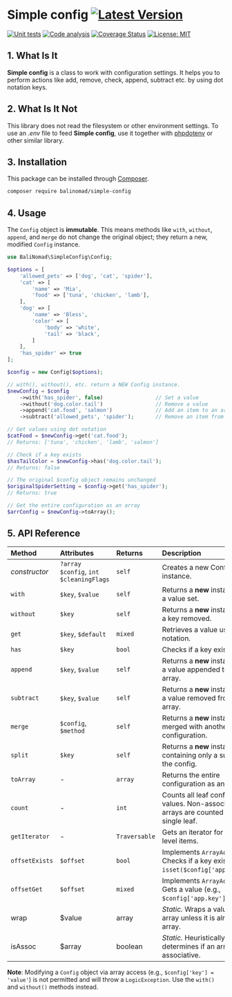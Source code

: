 # Simple config [![Latest Version](https://img.shields.io/github/release/balinomad/simple-config?sort=semver&label=version)](https://raw.githubusercontent.com/balinomad/simple-config/master/CHANGELOG.md)

[![Unit tests](https://github.com/balinomad/simple-config/actions/workflows/test.yml/badge.svg?branch=master)](https://github.com/balinomad/simple-config/actions/workflows/test.yml)
[![Code analysis](https://github.com/balinomad/simple-config/actions/workflows/analysis.yml/badge.svg)](https://github.com/balinomad/simple-config/actions/workflows/analysis.yml)
[![Coverage Status](https://coveralls.io/repos/github/balinomad/simple-config/badge.svg?branch=master)](https://coveralls.io/github/balinomad/simple-config?branch=master)
[![License: MIT](https://img.shields.io/badge/License-MIT-blue)](https://opensource.org/licenses/MIT)

## 1. What Is It

**Simple config** is a class to work with configuration settings. It helps you to perform actions like add, remove, check, append, subtract etc. by using dot notation keys.

## 2. What Is It Not

This library does not read the filesystem or other environment settings. To use an _.env_ file to feed **Simple config**, use it together with [phpdotenv](https://github.com/vlucas/phpdotenv) or other similar library.

## 3. Installation

This package can be installed through [Composer](https://getcomposer.org/).

```bash
composer require balinomad/simple-config
```

## 4. Usage

The `Config` object is **immutable**. This means methods like `with`, `without`, `append`, and `merge` do not change the original object; they return a new, modified `Config` instance.


```php
use BaliNomad\SimpleConfig\Config;

$options = [
    'allowed_pets' => ['dog', 'cat', 'spider'],
    'cat' => [
        'name' => 'Mia',
        'food' => ['tuna', 'chicken', 'lamb'],
    ],
    'dog' => [
        'name' => 'Bless',
        'color' => [
            'body' => 'white',
            'tail' => 'black',
        ]
    ],
    'has_spider' => true
];

$config = new Config($options);

// with(), without(), etc. return a NEW Config instance.
$newConfig = $config
    ->with('has_spider', false)                 // Set a value
    ->without('dog.color.tail')                 // Remove a value
    ->append('cat.food', 'salmon')              // Add an item to an array
    ->subtract('allowed_pets', 'spider');       // Remove an item from an array

// Get values using dot notation
$catFood = $newConfig->get('cat.food');
// Returns: ['tuna', 'chicken', 'lamb', 'salmon']

// Check if a key exists
$hasTailColor = $newConfig->has('dog.color.tail');
// Returns: false

// The original $config object remains unchanged
$originalSpiderSetting = $config->get('has_spider');
// Returns: true

// Get the entire configuration as an array
$arrConfig = $newConfig->toArray();
```

## 5. API Reference

| Method | Attributes | Returns | Description |
| :----- | :--------- | :------ | :---------- |
| *constructor* | `?array $config`, `int $cleaningFlags` | `self` | Creates a new Config instance. |
| `with` | `$key`, `$value` | `self` | Returns a **new** instance with a value set. |
| `without` | `$key` | `self` | Returns a **new** instance with a key removed. |
| `get` | `$key`, `$default` | `mixed` | Retrieves a value using dot notation. |
| `has` | `$key` | `bool` | Checks if a key exists. |
| `append` | `$key`, `$value` | `self` | Returns a **new** instance with a value appended to an array. |
| `subtract`| `$key`, `$value` | `self` | Returns a **new** instance with a value removed from an array. |
| `merge` | `$config`, `$method` | `self` | Returns a **new** instance merged with another configuration. |
| `split` | `$key` | `self` | Returns a **new** instance containing only a subset of the config. |
| `toArray` | - | `array` | Returns the entire configuration as an array. |
| `count` | - | `int` | Counts all leaf configuration values. Non-associative arrays are counted as a single leaf. |
| `getIterator`| - | `Traversable`| Gets an iterator for the top-level items. |
| `offsetExists`| `$offset` | `bool` | Implements `ArrayAccess`. Checks if a key exists (e.g., `isset($config['app.key'])`). |
| `offsetGet`| `$offset` | `mixed` | Implements `ArrayAccess`. Gets a value (e.g., `$config['app.key']`). |
| wrap | $value | array | _Static._ Wraps a value in an array unless it is already an array. |
| isAssoc | $array | boolean | _Static._ Heuristically determines if an array is associative. |

**Note**: Modifying a `Config` object via array access (e.g., `$config['key'] = 'value'`) is not permitted and will throw a `LogicException`. Use the `with()` and `without()` methods instead.
